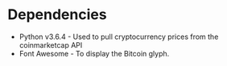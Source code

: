 # Dependencies
- Python v3.6.4 - Used to pull cryptocurrency prices from the coinmarketcap API 
- Font Awesome - To display the Bitcoin glyph.
